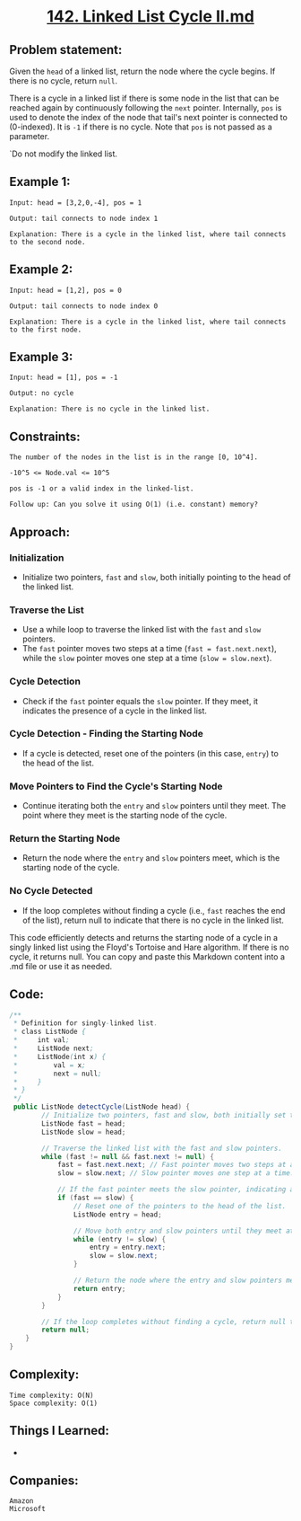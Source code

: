 
<h1 align="center"><a href="https://leetcode.com/problems/linked-list-cycle-ii/" target="_blank">142. Linked List Cycle II.md</a></h1>

## Problem statement:
Given the `head` of a linked list, return the node where the cycle begins. If there is no cycle, return `null`.

There is a cycle in a linked list if there is some node in the list that can be reached again by continuously following the `next` pointer. Internally, `pos` is used to denote the index of the node that tail's next pointer is connected to (0-indexed). It is `-1` if there is no cycle. Note that `pos` is not passed as a parameter.

`Do not modify the linked list.


## Example 1:

```
Input: head = [3,2,0,-4], pos = 1

Output: tail connects to node index 1

Explanation: There is a cycle in the linked list, where tail connects to the second node.
```

## Example 2:

```
Input: head = [1,2], pos = 0

Output: tail connects to node index 0

Explanation: There is a cycle in the linked list, where tail connects to the first node.
```


## Example 3:

```
Input: head = [1], pos = -1

Output: no cycle

Explanation: There is no cycle in the linked list.
```


## Constraints:

```
The number of the nodes in the list is in the range [0, 10^4].

-10^5 <= Node.val <= 10^5

pos is -1 or a valid index in the linked-list.

Follow up: Can you solve it using O(1) (i.e. constant) memory?
```


 

## Approach:

### Initialization

- Initialize two pointers, `fast` and `slow`, both initially pointing to the head of the linked list.

### Traverse the List

- Use a while loop to traverse the linked list with the `fast` and `slow` pointers.
- The `fast` pointer moves two steps at a time (`fast = fast.next.next`), while the `slow` pointer moves one step at a time (`slow = slow.next`).

### Cycle Detection

- Check if the `fast` pointer equals the `slow` pointer. If they meet, it indicates the presence of a cycle in the linked list.

### Cycle Detection - Finding the Starting Node

- If a cycle is detected, reset one of the pointers (in this case, `entry`) to the head of the list.

### Move Pointers to Find the Cycle's Starting Node

- Continue iterating both the `entry` and `slow` pointers until they meet. The point where they meet is the starting node of the cycle.

### Return the Starting Node

- Return the node where the `entry` and `slow` pointers meet, which is the starting node of the cycle.

### No Cycle Detected

- If the loop completes without finding a cycle (i.e., `fast` reaches the end of the list), return null to indicate that there is no cycle in the linked list.

This code efficiently detects and returns the starting node of a cycle in a singly linked list using the Floyd's Tortoise and Hare algorithm. If there is no cycle, it returns null.
You can copy and paste this Markdown content into a .md file or use it as needed.



## Code: 

```java
/**
 * Definition for singly-linked list.
 * class ListNode {
 *     int val;
 *     ListNode next;
 *     ListNode(int x) {
 *         val = x;
 *         next = null;
 *     }
 * }
 */
 public ListNode detectCycle(ListNode head) {
        // Initialize two pointers, fast and slow, both initially set to the head of the linked list.
        ListNode fast = head;
        ListNode slow = head;

        // Traverse the linked list with the fast and slow pointers.
        while (fast != null && fast.next != null) {
            fast = fast.next.next; // Fast pointer moves two steps at a time.
            slow = slow.next; // Slow pointer moves one step at a time.

            // If the fast pointer meets the slow pointer, indicating a cycle:
            if (fast == slow) {
                // Reset one of the pointers to the head of the list.
                ListNode entry = head;

                // Move both entry and slow pointers until they meet at the cycle's starting node.
                while (entry != slow) {
                    entry = entry.next;
                    slow = slow.next;
                }

                // Return the node where the entry and slow pointers meet, which is the cycle's starting node.
                return entry;
            }
        }

        // If the loop completes without finding a cycle, return null to indicate no cycle.
        return null;
    }
}
```







## Complexity:

```
Time complexity: O(N) 
Space complexity: O(1)
```

## Things I Learned:

- 
  


## Companies:

```
Amazon
Microsoft
```





